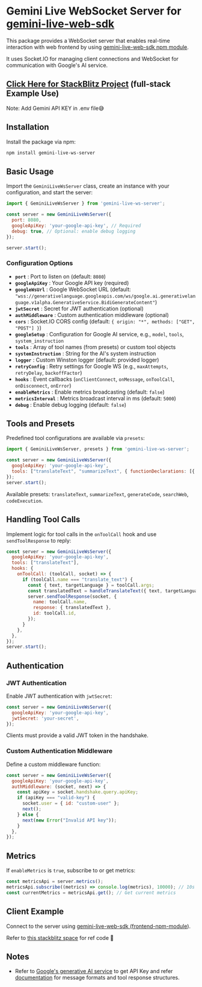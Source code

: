 # Gemini Live WebSocket Server for [gemini-live-web-sdk](https://www.npmjs.com/package/gemini-live-web-sdk "npm i gemini-live-web-sdk")

This package provides a WebSocket server that enables real-time interaction with web frontend by using  [gemini-live-web-sdk npm module](https://www.npmjs.com/package/gemini-live-web-sdk "npm i gemini-live-web-sdk").

It uses Socket.IO for managing client connections and WebSocket for communication with Google's AI service.

## [Click Here for StackBlitz Project](https://stackblitz.com/edit/stackblitz-starters-6fcoinwx?file=server%2Fmain.js) (full-stack Example Use)

Note: Add Gemini API KEY in .env file😅

## Installation

Install the package via npm:

```bash
npm install gemini-live-ws-server
```

## Basic Usage

Import the `GeminiLiveWsServer` class, create an instance with your configuration, and start the server:

```javascript
import { GeminiLiveWsServer } from 'gemini-live-ws-server';

const server = new GeminiLiveWsServer({
  port: 8080,
  googleApiKey: 'your-google-api-key', // Required
  debug: true, // Optional: enable debug logging
});

server.start();
```

### Configuration Options

* **`port`** : Port to listen on (default: `8080`)
* **`googleApiKey`** : Your Google API key (required)
* **`googleWsUrl`** : Google WebSocket URL (default: `"wss://generativelanguage.googleapis.com/ws/google.ai.generativelanguage.v1alpha.GenerativeService.BidiGenerateContent"`)
* **`jwtSecret`** : Secret for JWT authentication (optional)
* **`authMiddleware`** : Custom authentication middleware (optional)
* **`cors`** : Socket.IO CORS config (default: `{ origin: "*", methods: ["GET", "POST"] }`)
* **`googleSetup`** : Configuration for Google AI service, e.g., `model`, `tools`, `system_instruction`
* **`tools`** : Array of tool names (from presets) or custom tool objects
* **`systemInstruction`** : String for the AI's system instruction
* **`logger`** : Custom Winston logger (default: provided logger)
* **`retryConfig`** : Retry settings for Google WS (e.g., `maxAttempts`, `retryDelay`, `backoffFactor`)
* **`hooks`** : Event callbacks (`onClientConnect`, `onMessage`, `onToolCall`, `onDisconnect`, `onError`)
* **`enableMetrics`** : Enable metrics broadcasting (default: `false`)
* **`metricsInterval`** : Metrics broadcast interval in ms (default: `5000`)
* **`debug`** : Enable debug logging (default: `false`)

## Tools and Presets

Predefined tool configurations are available via `presets`:

```javascript
import { GeminiLiveWsServer, presets } from 'gemini-live-ws-server';

const server = new GeminiLiveWsServer({
  googleApiKey: 'your-google-api-key',
  tools: ["translateText", "summarizeText", { functionDeclarations: [{ name: "custom_tool", description: "Custom tool", parameters: { type: "OBJECT", properties: {} } }] }],
});
server.start();
```

Available presets: `translateText`, `summarizeText`, `generateCode`, `searchWeb`, `codeExecution`.

## Handling Tool Calls

Implement logic for tool calls in the `onToolCall` hook and use `sendToolResponse` to reply:

```javascript
const server = new GeminiLiveWsServer({
  googleApiKey: 'your-google-api-key',
  tools: ["translateText"],
  hooks: {
    onToolCall: (toolCall, socket) => {
      if (toolCall.name === "translate_text") {
        const { text, targetLanguage } = toolCall.args;
        const translatedText = handleTranslateText({ text, targetLanguage });
        server.sendToolResponse(socket, {
          name: toolCall.name,
          response: { translatedText },
          id: toolCall.id,
        });
      }
    },
  },
});
server.start();
```

## Authentication

### JWT Authentication

Enable JWT authentication with `jwtSecret`:

```javascript
const server = new GeminiLiveWsServer({
  googleApiKey: 'your-google-api-key',
  jwtSecret: 'your-secret',
});
```

Clients must provide a valid JWT token in the handshake.

### Custom Authentication Middleware

Define a custom middleware function:

```javascript
const server = new GeminiLiveWsServer({
  googleApiKey: 'your-google-api-key',
  authMiddleware: (socket, next) => {
    const apiKey = socket.handshake.query.apiKey;
    if (apiKey === "valid-key") {
      socket.user = { id: "custom-user" };
      next();
    } else {
      next(new Error("Invalid API key"));
    }
  },
});
```

## Metrics

If `enableMetrics` is `true`, subscribe to or get metrics:

```javascript
const metricsApi = server.metrics();
metricsApi.subscribe((metrics) => console.log(metrics), 10000); // 10s subscription
const currentMetrics = metricsApi.get(); // Get current metrics
```

## Client Example

Connect to the server using [gemini-live-web-sdk (frontend-npm-module](https://www.npmjs.com/package/gemini-live-web-sdk "npm i gemini-live-web-sdk")).

Refer to [this stackblitz space](https://stackblitz.com/edit/stackblitz-starters-6fcoinwx?file=index.html) for ref code 🙂

## Notes

* Refer to [Google&#39;s generative AI service](https://aistudio.google.com/apikey) to get API Key and refer [documentation](https://ai.google.dev/gemini-api/docs/live) for message formats and tool response structures.

